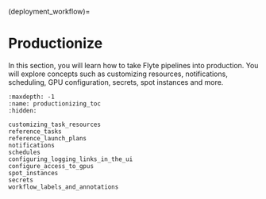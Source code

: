 (deployment_workflow)=

# Productionize

In this section, you will learn how to take Flyte pipelines into production.
You will explore concepts such as customizing resources, notifications, scheduling,
GPU configuration, secrets, spot instances and more.

```{toctree}
:maxdepth: -1
:name: productionizing_toc
:hidden:

customizing_task_resources
reference_tasks
reference_launch_plans
notifications
schedules
configuring_logging_links_in_the_ui
configure_access_to_gpus
spot_instances
secrets
workflow_labels_and_annotations
```
